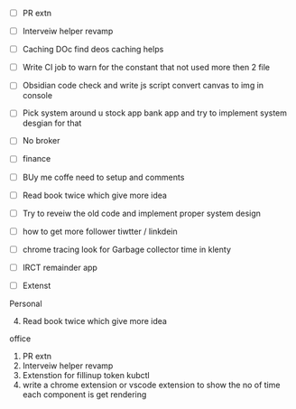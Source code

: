 
- [ ] PR extn
- [ ] Interveiw helper revamp
- [ ] Caching DOc find deos caching helps
- [ ] Write CI job to warn for the constant that not used more then 2 file
- [ ] Obsidian code check and write js script convert canvas to img in console
- [ ] Pick system around u stock app bank app and try to implement system desgian for that
- [ ] No broker
- [ ] finance
- [ ] BUy me coffe need to setup and comments
- [ ] Read book twice which give more idea
- [ ] Try to reveiw the old code and implement proper system design
- [ ]  how to get more follower tiwtter / linkdein
- [ ] chrome tracing look for Garbage collector time in klenty
- [ ] IRCT remainder app
- [ ] Extenst


Personal

4. Read book twice which give more idea



office
1. PR extn
2. Interveiw helper revamp
3. Extenstion for fillinup token kubctl
4. write a chrome extension or vscode extension to show the no of time each component is get rendering